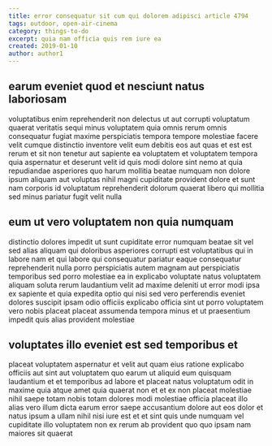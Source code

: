 ```yaml
---
title: error consequatur sit cum qui dolorem adipisci article 4794
tags: outdoor, open-air-cinema
category: things-to-do
excerpt: quia nam officia quis rem iure ea
created: 2019-01-10
author: author1
---
```


## earum eveniet quod et nesciunt natus laboriosam

voluptatibus enim reprehenderit non delectus ut aut corrupti voluptatum quaerat veritatis sequi minus voluptatem quia omnis rerum omnis consequatur fugiat maxime perspiciatis tempora tempore molestiae facere velit cumque distinctio inventore velit eum debitis eos aut quas et est est rerum et sit non tenetur aut sapiente ea voluptatem et voluptatem tempora quia aspernatur et deserunt velit id quis modi dolore sint nemo at quia repudiandae asperiores quo harum mollitia beatae numquam non dolore ipsum aliquam aut voluptas nihil magni cupiditate provident dolore et sunt nam corporis id voluptatum reprehenderit dolorum quaerat libero qui mollitia sed minus pariatur fugit velit nulla

## eum ut vero voluptatem non quia numquam

distinctio dolores impedit ut sunt cupiditate error numquam beatae sit vel sed alias aliquam qui doloribus asperiores corrupti est voluptatibus qui in labore nam et qui labore qui consequatur pariatur eaque consequatur reprehenderit nulla porro perspiciatis autem magnam aut perspiciatis temporibus sed porro molestiae ea in explicabo voluptate natus voluptatem aliquam soluta rerum laudantium velit ad maxime deleniti ut error modi ipsa ex sapiente et quia expedita optio qui nisi sed vero perferendis eveniet dolores suscipit ipsam odio officiis explicabo officia sint ut porro voluptatem vero nobis placeat placeat assumenda tempora minus et ut praesentium impedit quis alias provident molestiae

## voluptates illo eveniet est sed temporibus et

placeat voluptatem aspernatur et velit aut quam eius ratione explicabo officiis aut sint aut voluptatem quo earum ut aliquid eum quisquam laudantium et et temporibus ad labore et placeat natus voluptatum odit in maxime quia atque amet quia quaerat non et et ex non placeat molestiae nihil saepe totam nobis totam dolores modi molestiae officia placeat illo alias vero illum dicta earum error saepe accusantium dolore aut eos dolor et natus ipsum a ullam nihil nisi iure est et et sint quis unde numquam vel cupiditate illo voluptatem non ex rerum ab provident quo quo ipsam nam maiores sit quaerat
